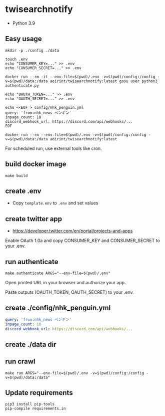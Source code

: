 # twisearchnotify

- Python 3.9

## Easy usage

```shell
mkdir -p ./config ./data

touch .env
echo "CONSUMER_KEY=..." >> .env
echo "CONSUMER_SECRET=..." >> .env

docker run --rm -it --env-file=$(pwd)/.env -v=$(pwd)/config:/config -v=$(pwd)/data:/data aoirint/twisearchnotify:latest gosu user python3 authenticate.py

echo "OAUTH_TOKEN=..." >> .env
echo "OAUTH_SECRET=..." >> .env

echo <<EOF > config/nhk_penguin.yml
query: 'from:nhk_news ペンギン'
inpage_count: 10
discord_webhook_url: https://discord.com/api/webhooks/...
EOF

docker run --rm --env-file=$(pwd)/.env -v=$(pwd)/config:/config -v=$(pwd)/data:/data aoirint/twisearchnotify:latest
```

For scheduled run, use external tools like cron.

## build docker image

```shell
make build
```

## create .env

- Copy `template.env` to `.env` and set values

## create twitter app

- <https://developer.twitter.com/en/portal/projects-and-apps>

Enable OAuth 1.0a and copy CONSUMER_KEY and CONSUMER_SECRET to your .env.

## run authenticate

```shell
make authenticate ARGS="--env-file=$(pwd)/.env"
```

Open printed URL in your browser and authorize your app.

Paste outputs (OAUTH_TOKEN, OAUTH_SECRET) to your .env.

## create ./config/nhk_penguin.yml

```yaml
query: 'from:nhk_news ペンギン'
inpage_count: 10
discord_webhook_url: https://discord.com/api/webhooks/...
```

## create ./data dir

## run crawl

```shell
make run ARGS="--env-file=$(pwd)/.env -v=$(pwd)/config:/config -v=$(pwd)/data:/data"
```

## Update requirements

```shell
pip3 install pip-tools
pip-compile requirements.in
```
